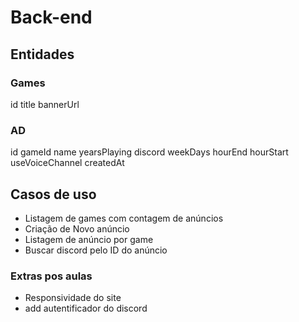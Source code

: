 # Back-end


## Entidades

### Games

id
title
bannerUrl

### AD

id
gameId
name
yearsPlaying
discord
weekDays
hourEnd
hourStart
useVoiceChannel
createdAt

## Casos de uso

- Listagem de games com contagem de anúncios
- Criação de Novo  anúncio
- Listagem de anúncio por game
- Buscar discord pelo ID do anúncio

### Extras pos aulas

- Responsividade do site
- add autentificador do discord